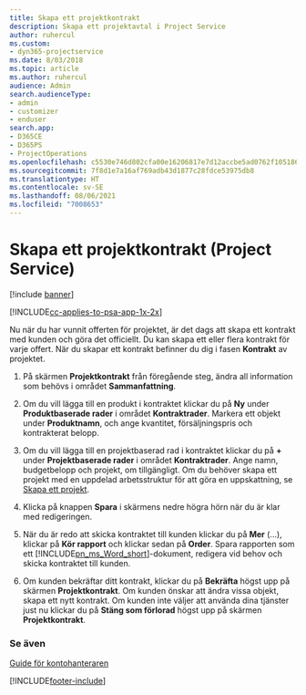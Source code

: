 ```yaml
---
title: Skapa ett projektkontrakt
description: Skapa ett projektavtal i Project Service
author: ruhercul
ms.custom:
- dyn365-projectservice
ms.date: 8/03/2018
ms.topic: article
ms.author: ruhercul
audience: Admin
search.audienceType:
- admin
- customizer
- enduser
search.app:
- D365CE
- D365PS
- ProjectOperations
ms.openlocfilehash: c5530e746d802cfa00e16206817e7d12accbe5ad0762f1051869f1ca35397222
ms.sourcegitcommit: 7f8d1e7a16af769adb43d1877c28fdce53975db8
ms.translationtype: HT
ms.contentlocale: sv-SE
ms.lasthandoff: 08/06/2021
ms.locfileid: "7008653"
---
```

# <a name="create-a-project-contract-project-service"></a>Skapa ett projektkontrakt (Project Service)

[!include [banner](../includes/psa-now-project-operations.md)]

[!INCLUDE[cc-applies-to-psa-app-1x-2x](../includes/cc-applies-to-psa-app-1x-2x.md)]

Nu när du har vunnit offerten för projektet, är det dags att skapa ett kontrakt med kunden och göra det officiellt. Du kan skapa ett eller flera kontrakt för varje offert. När du skapar ett kontrakt befinner du dig i fasen **Kontrakt** av projektet.  
  
1. På skärmen **Projektkontrakt** från föregående steg, ändra all information som behövs i området **Sammanfattning**.  
  
2. Om du vill lägga till en produkt i kontraktet klickar du på **Ny** under **Produktbaserade rader** i området **Kontraktrader**. Markera ett objekt under **Produktnamn**, och ange kvantitet, försäljningspris och kontrakterat belopp.  
  
3. Om du vill lägga till en projektbaserad rad i kontraktet klickar du på **+** under **Projektbaserade rader** i området **Kontraktrader**. Ange namn, budgetbelopp och projekt, om tillgängligt. Om du behöver skapa ett projekt med en uppdelad arbetsstruktur för att göra en uppskattning, se [Skapa ett projekt](../psa/create-project.md).  
  
4. Klicka på knappen **Spara** i skärmens nedre högra hörn när du är klar med redigeringen.  
  
5. När du är redo att skicka kontraktet till kunden klickar du på **Mer** (...), klickar på **Kör rapport** och klickar sedan på **Order**. Spara rapporten som ett [!INCLUDE[pn_ms_Word_short](../includes/pn-ms-word-short.md)]-dokument, redigera vid behov och skicka kontraktet till kunden.  
  
6. Om kunden bekräftar ditt kontrakt, klickar du på **Bekräfta** högst upp på skärmen **Projektkontrakt**. Om kunden önskar att ändra vissa objekt, skapa ett nytt kontrakt. Om kunden inte väljer att använda dina tjänster just nu klickar du på **Stäng som förlorad** högst upp på skärmen **Projektkontrakt**.  
  
### <a name="see-also"></a>Se även  
 [Guide för kontohanteraren](../psa/account-manager-guide.md)


[!INCLUDE[footer-include](../includes/footer-banner.md)]